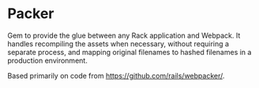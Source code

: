 # Packer

Gem to provide the glue between any Rack application and Webpack. It handles recompiling the assets when necessary, without requiring a separate process, and mapping original filenames to hashed filenames in a production environment.

Based primarily on code from https://github.com/rails/webpacker/.
